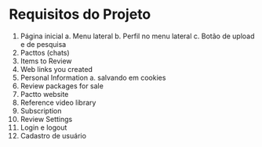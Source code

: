 # Requisitos do Projeto

1. Página inicial
 a. Menu lateral
 b. Perfil no menu lateral
 c. Botão de upload e de pesquisa
2. Pacttos (chats)
3. Items to Review
4. Web links you created
5. Personal Information
 a. salvando em cookies
6. Review packages for sale
7. Pactto website
8. Reference video library
9. Subscription
10. Review Settings
11. Login e logout
12. Cadastro de usuário
